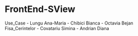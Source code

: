 # FrontEnd-SView

Use_Case        - Lungu Ana-Maria
                - Chibici Bianca
                - Octavia Bejan
Fisa_Cerintelor - Covatariu Simina
                - Andrian Diana 
